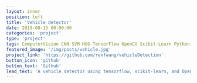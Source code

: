 ```yaml
---
layout: inner
position: left
title: 'Vehicle detector'
date: 2019-08-15 00:00:00
categories: 'project'
type: 'project'
tags: ComputerVision CNN SVM HOG TensorFlow OpenCV Scikit-Learn Python
featured_image: '/img/posts/vehicle.jpg'
project_link: 'https://github.com/rexfwang/vehicleDetection'
button_icon: 'github'
button_text: 'Github'
lead_text: 'A vehicle detector using tensorflow, scikit-learn, and OpenCV in Python. It utilizes HOG feature, SVM and CNN models.'
---
```


